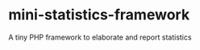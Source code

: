 mini-statistics-framework
=========================

A tiny PHP framework to elaborate and report statistics
